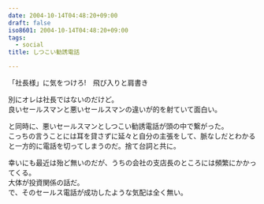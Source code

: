 ```yaml
---
date: 2004-10-14T04:48:20+09:00
draft: false
iso8601: 2004-10-14T04:48:20+09:00
tags:
  - social
title: しつこい勧誘電話

---
```


<div class="entry-body">
  <p>「社長様」に気をつけろ!　飛び入りと肩書き</p>

  <p>別にオレは社長ではないのだけど。<br />
    良いセールスマンと悪いセールスマンの違いが的を射ていて面白い。</p>

  <p>と同時に、悪いセールスマンとしつこい勧誘電話が頭の中で繋がった。<br />
    こっちの言うことには耳を貸さずに延々と自分の主張をして、脈なしだとわかると一方的に電話を切ってしまうのだ。捨て台詞と共に。</p>

  <p>幸いにも最近は殆ど無いのだが、うちの会社の支店長のところには頻繁にかかってくる。<br />
    大体が投資関係の話だ。<br />
    で、そのセールス電話が成功したような気配は全く無い。</p>
</div>
